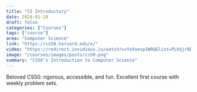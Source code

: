 ```yaml
---
title: "CS Introductory"
date: 2024-01-10
draft: false
categories: ["Courses"]
tags: ["course"]
area: "Computer Science"
link: "https://cs50.harvard.edu/x/"
video: "https://redirect.invidious.io/watch?v=YoXxevp1WRQ&list=PLhQjrBD2T382_R182iC2gNZI9HzWFMC_8"
image: "/courses/images/posts/cs50.png"
summary: "CS50’s Introduction to Computer Science"
---
```


Beloved CS50: rigorous, accessible, and fun. Excellent first course with weekly problem sets.

